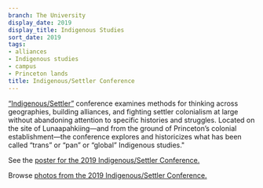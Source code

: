 ```yaml
---
branch: The University
display_date: 2019
display_title: Indigenous Studies
sort_date: 2019
tags:
- alliances
- Indigenous studies
- campus
- Princeton lands
title: Indigenous/Settler Conference
---
```


[“Indigenous/Settler”](https://indigenoussettler.princeton.edu) conference examines methods for thinking across geographies, building alliances, and fighting settler colonialism at large without abandoning attention to specific histories and struggles. Located on the site of Lunaapahkiing—and from the ground of Princeton’s colonial establishment—the conference explores and historicizes what has been called “trans” or “pan” or “global” Indigenous studies."

See the [poster for the 2019 Indigenous/Settler Conference.](https://indigenoussettler.princeton.edu/poster/)

Browse [photos from the 2019 Indigenous/Settler Conference.](https://indigenoussettler.princeton.edu/event-photos/#jp-carousel-501)
